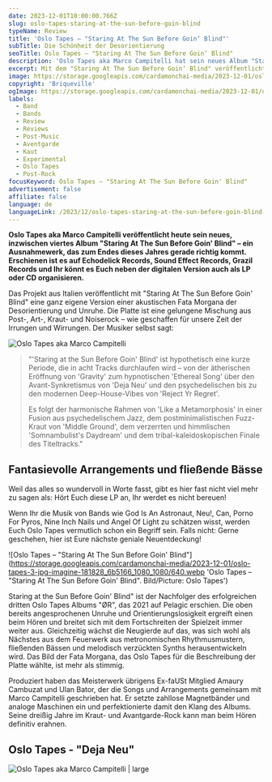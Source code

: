 ```yaml
---
date: 2023-12-01T10:00:00.766Z
slug: oslo-tapes-staring-at-the-sun-before-goin-blind
typeName: Review
title: 'Oslo Tapes – "Staring At The Sun Before Goin‘ Blind"'
subTitle: Die Schönheit der Desorientierung
seoTitle: Oslo Tapes – "Staring At The Sun Before Goin‘ Blind"
description: 'Oslo Tapes aka Marco Campitelli hat sein neues Album "Staring At The Sun Before Goin‘ Blind" fertig. Hört hier direkt rein und holt Euch spannende Details zur Platte!'
excerpt: Mit dem "Staring At The Sun Before Goin‘ Blind" veröffentlicht Oslo Tapes heute ein wahres Meisterwerk. Die acht Songs sind eine sehr persönliche Version einer akustischen Fata Morgana der Desorientierung und Ruhelosigkeit. Hört am besten direkt rein!
image: https://storage.googleapis.com/cardamonchai-media/2023-12-01/oslo-tapes-jpg-imagine-181808_575443_1024_768/640.webp
copyright: 'Briqueville'
ogImage: https://storage.googleapis.com/cardamonchai-media/2023-12-01/oslo-tapes-og-jpg-imagine-181808_615155_1200_628/640.webp
labels:
  - Band
  - Bands
  - Review
  - Reviews
  - Post-Music
  - Aventgarde
  - Kaut
  - Experimental
  - Oslo Tapes
  - Post-Rock
focusKeyword: Oslo Tapes – "Staring At The Sun Before Goin' Blind"
advertisement: false
affiliate: false
language: de
languageLink: /2023/12/oslo-tapes-staring-at-the-sun-before-goin-blind-en/
---
```


**Oslo Tapes aka Marco Campitelli veröffentlicht heute sein neues, inzwischen viertes Album "Staring At The Sun Before Goin' Blind" – ein Ausnahmewerk, das zum Endes dieses Jahres gerade richtig kommt. Erschienen ist es auf Echodelick Records, Sound Effect Records, Grazil Records und Ihr könnt es Euch neben der digitalen Version auch als LP oder CD organisieren.**

Das Projekt aus Italien veröffentlicht mit "Staring At The Sun Before Goin' Blind" eine ganz eigene Version einer akustischen Fata Morgana der Desorientierung und Unruhe. Die Platte ist eine gelungene Mischung aus Post-, Art-, Kraut- und Noiserock – wie geschaffen für unsere Zeit der Irrungen und Wirrungen. Der Musiker selbst sagt:

![Oslo Tapes aka Marco Campitelli](https://storage.googleapis.com/cardamonchai-media/2023-12-01/oslo-tapes-2-jpg-imagine-180808_635949_768_1024/640.webp 'Oslo Tapes aka Marco Campitelli. Bild/Picture: Oslo Tapes')

> "'Staring at the Sun Before Goin' Blind' ist hypothetisch eine kurze Periode, die in acht Tracks durchlaufen wird – von der ätherischen Eröffnung von 'Gravity' zum hypnotischen 'Ethereal Song' über den Avant-Synkretismus von 'Deja Neu' und den psychedelischen bis zu den modernen Deep-House-Vibes von 'Reject Yr Regret'.
>
> Es folgt der harmonische Rahmen von 'Like a Metamorphosis' in einer Fusion aus psychedelischem Jazz, dem postminimalistischen Fuzz-Kraut von 'Middle Ground', dem verzerrten und himmlischen 'Somnambulist's Daydream' und dem tribal-kaleidoskopischen Finale des Titeltracks."

## Fantasievolle Arrangements und fließende Bässe

Weil das alles so wundervoll in Worte fasst, gibt es hier fast nicht viel mehr zu sagen als: Hört Euch diese LP an, Ihr werdet es nicht bereuen!

Wenn Ihr die Musik von Bands wie God Is An Astronaut, Neu!, Can, Porno For Pyros, Nine Inch Nails und Angel Of Light zu schätzen wisst, werden Euch Oslo Tapes vermutlich schon ein Begriff sein. Falls nicht: Gerne geschehen, hier ist Eure nächste geniale Neuentdeckung!

![Oslo Tapes – "Staring At The Sun Before Goin' Blind"](https://storage.googleapis.com/cardamonchai-media/2023-12-01/oslo-tapes-3-jpg-imagine-181828_6b5166_1080_1080/640.webp 'Oslo Tapes – "Staring At The Sun Before Goin' Blind". Bild/Picture: Oslo Tapes')

Staring at the Sun Before Goin' Blind" ist der Nachfolger des erfolgreichen dritten Oslo Tapes Albums "ØR", das 2021 auf Pelagic erschien. Die oben bereits angesprochenen Unruhe und Orientierungslosigkeit ergreift einen beim Hören und breitet sich mit dem Fortschreiten der Spielzeit immer weiter aus. Gleichzeitig wächst die Neugierde auf das, was sich wohl als Nächstes aus dem Feuerwerk aus metronomischen Rhythmusmustern, fließenden Bässen und melodisch verzückten Synths herausentwickeln wird. Das Bild der Fata Morgana, das Oslo Tapes für die Beschreibung der Platte wählte, ist mehr als stimmig.

Produziert haben das Meisterwerk übrigens Ex-faUSt Mitglied Amaury Cambuzat und Ulan Bator, der die Songs und Arrangements gemeinsam mit Marco Campitelli geschrieben hat. Er setzte zahllose Magnetbänder und analoge Maschinen ein und perfektionierte damit den Klang des Albums. Seine dreißig Jahre im Kraut- und Avantgarde-Rock kann man beim Hören definitiv erahnen.

## Oslo Tapes - "Deja Neu"

<YouTube id="k3LkhnH44-o" />

![Oslo Tapes aka Marco Campitelli | large](https://storage.googleapis.com/cardamonchai-media/2023-12-01/oslo-tapes-5-jpg-imagine-181818_7c7b71_1024_768/640.webp 'Oslo Tapes aka Marco Campitelli. Bild/Picture: Oslo Tapes')
